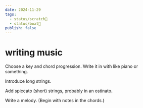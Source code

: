 ```yaml
---
date: 2024-11-29
tags:
  - status/scratch📝
  - status/boat🚤
publish: false
---
```

# writing music

Choose a key and chord progression. Write it in with like piano or something.

Introduce long strings. 

Add spiccato (short) strings, probably in an ostinato.

Write a melody. (Begin with notes in the chords.)

